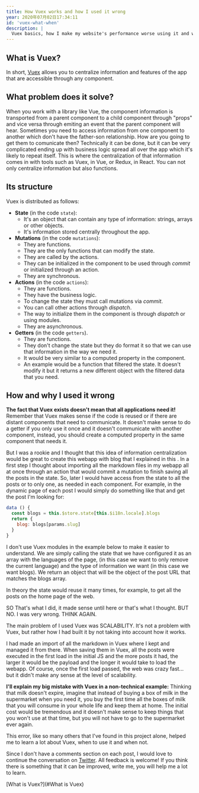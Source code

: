 ```yaml
---
title: How Vuex works and how I used it wrong
year: 2020年07月02日17:34:11
id: 'vuex-what-when'
description: |
  Vuex basics, how I make my website's performance worse using it and why
---
```


## What is Vuex?
In short, [Vuex](https://vuex.vuejs.org/) allows you to centralize information and features of the app that are accessible through any component.

## What problem does it solve?

When you work with a library like Vue, the component information is transported from a parent component to a child component through "props" and vice versa through emiting an event that the parent component will hear. Sometimes you need to access information from one component to another which don't have the father-son relationship. How are you going to get them to comunicate then? Technically it can be done, but it can be very complicated ending up with business logic spread all over the app which it's likely to repeat itself. This is where the centralization of that information comes in with tools such as Vuex, in Vue, or Redux, in React. You can not only centralize information but also functions.

## Its structure
Vuex is distributed as follows:

- **State** (in the code `state`):
  - It's an object that can contain any type of information: strings, arrays or other objects.
  - It's information stored centrally throughout the app.
- **Mutations** (in the code `mutations`):
  - They are functions.
  - They are the only functions that can modify the state.
  - They are called by the actions.
  - They can be initialized in the component to be used through *commit* or initialized through an action.
  - They are synchronous.
- **Actions** (in the code `actions`):
  - They are functions.
  - They have the business logic.
  - To change the state they must call mutations via *commit*.
  - You can call other actions through *dispatch*.
  - The way to initialize them in the component is through *dispatch* or using modules.
  - They are asynchronous.
- **Getters** (in the code `getters`).
  - They are functions.
  - They don't change the state but they do format it so that we can use that information in the way we need it.
  - It would be very similar to a computed property in the component.
  - An example would be a function that filtered the state. It doesn't modify it but it returns a new different object with the filtered data that you need.

## How and why I used it wrong

**The fact that Vuex exists doesn't mean that all applications need it!** Remember that Vuex makes sense if the code is reused or if there are distant components that need to communicate. It doesn't make sense to do a getter if you only use it once and it doesn't communicate with another component, instead, you should create a computed property in the same component that needs it.

But I was a rookie and I thought that this idea of ​​information centralization would be great to create this webapp with blog that I explained in this . In a first step I thought about importing all the markdown files in my webapp all at once through an action that would commit a mutation to finish saving all the posts in the state. So, later I would have access from the state to all the posts or to only one, as needed in each component. For example, in the dynamic page of each post I would simply do something like that and get the post I'm looking for:

```javascript
data () {
  const blogs = this.$store.state[this.$i18n.locale].blogs
  return {
    blog: blogs[params.slug]
  }
}
```

I don't use Vuex modules in the example below to make it easier to understand. We are simply calling the state that we have configured it as an array with the languages ​​of the page, (in this case we want to only remove the current language) and the type of information we want (in this case we want blogs).
We return an object that will be the object of the post URL that matches the blogs array.

In theory the state would reuse it many times, for example, to get all the posts on the home page of the web.

SO That's what I did, it made sense until here or that's what I thought. BUT NO. I was very wrong. THINK AGAIN.

The main problem of I used Vuex was SCALABILITY. It's not a problem with Vuex, but rather how I had built it by not taking into account how it works.

I had made an import of all the markdown in Vuex where I kept and managed it from there. When saving them in Vuex, all the posts were executed in the first load in the initial JS and the more posts it had, the larger it would be the payload and the longer it would take to load the webapp. Of course, once the first load passed, the web was crazy fast... but it didn't make any sense at the level of scalability.

**I'll explain my big mistake with Vuex in a non-technical example:** Thinking that milk doesn't expire, imagine that instead of buying a box of milk in the supermarket when you need it, you buy the first time all the boxes of milk that you will consume in your whole life and keep them at home. The initial cost would be tremendous and it doesn't make sense to keep things that you won't use at that time, but you will not have to go to the supermarket ever again.

This error, like so many others that I've found in this project alone, helped me to learn a lot about Vuex, when to use it and when not.

Since I don't have a comments section on each post, I would love to continue the conversation on [Twitter](https://twitter.com/MarinaAisa). All feedback is welcome! If you think there is something that it can be improved, write me, you will help me a lot to learn.

[What is Vuex?](#What is Vuex)

